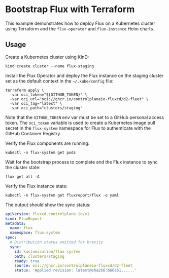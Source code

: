 # Bootstrap Flux with Terraform

This example demonstrates how to deploy Flux on a Kubernetes cluster using Terraform
and the `flux-operator` and `flux-instance` Helm charts.

## Usage

Create a Kubernetes cluster using KinD:

```shell
kind create cluster --name flux-staging
```

Install the Flux Operator and deploy the Flux instance on the staging cluster
set as the default context in the `~/.kube/config` file:

```shell
terraform apply \
  -var oci_token="${GITHUB_TOKEN}" \
  -var oci_url="oci://ghcr.io/controlplaneio-fluxcd/d2-fleet" \
  -var oci_tag="latest" \
  -var oci_path="clusters/staging"
```

Note that the `GITHUB_TOKEN` env var must be set to a GitHub personal access token.
The `oci_token` variable is used to create a Kubernetes image pull secret in the
`flux-system` namespace for Flux to authenticate with the GitHub Container Registry.

Verify the Flux components are running:

```shell
kubectl -n flux-system get pods
```

Wait for the bootstrap process to complete and the Flux instance to sync the cluster state:

```shell
flux get all -A
```

Verify the Flux instance state:

```shell
kubectl -n flux-system get fluxreport/flux -o yaml
```

The output should show the sync status:

```yaml
apiVersion: fluxcd.controlplane.io/v1
kind: FluxReport
metadata:
  name: flux
  namespace: flux-system
spec:
  # Distribution status omitted for brevity
  sync:
    id: kustomization/flux-system
    path: clusters/staging
    ready: true
    source: oci://ghcr.io/controlplaneio-fluxcd/d2-fleet
    status: 'Applied revision: latest@sha256:b66a51......'
```
